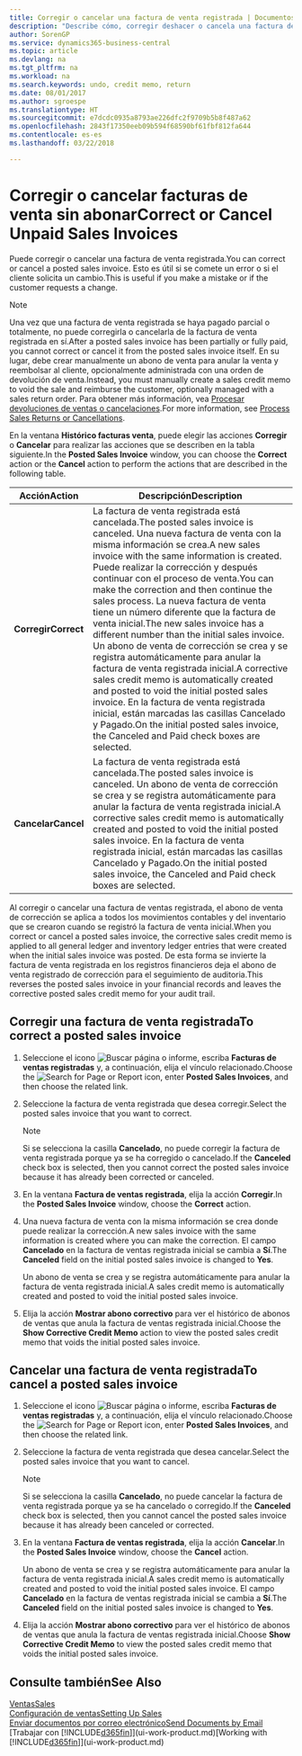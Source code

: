 ```yaml
---
title: Corregir o cancelar una factura de venta registrada | Documentos de Microsoft
description: "Describe cómo, corregir deshacer o cancela una factura de venta registrada y aplicar un abono de venta."
author: SorenGP
ms.service: dynamics365-business-central
ms.topic: article
ms.devlang: na
ms.tgt_pltfrm: na
ms.workload: na
ms.search.keywords: undo, credit memo, return
ms.date: 08/01/2017
ms.author: sgroespe
ms.translationtype: HT
ms.sourcegitcommit: e7dcdc0935a8793ae226dfc2f9709b5b8f487a62
ms.openlocfilehash: 2843f17350eeb09b594f68590bf61fbf812fa644
ms.contentlocale: es-es
ms.lasthandoff: 03/22/2018

---
```

# <a name="correct-or-cancel-unpaid-sales-invoices"></a><span data-ttu-id="a8f66-103">Corregir o cancelar facturas de venta sin abonar</span><span class="sxs-lookup"><span data-stu-id="a8f66-103">Correct or Cancel Unpaid Sales Invoices</span></span>
<span data-ttu-id="a8f66-104">Puede corregir o cancelar una factura de venta registrada.</span><span class="sxs-lookup"><span data-stu-id="a8f66-104">You can correct or cancel a posted sales invoice.</span></span> <span data-ttu-id="a8f66-105">Esto es útil si se comete un error o si el cliente solicita un cambio.</span><span class="sxs-lookup"><span data-stu-id="a8f66-105">This is useful if you make a mistake or if the customer requests a change.</span></span>

> [!NOTE]  
>   <span data-ttu-id="a8f66-106">Una vez que una factura de venta registrada se haya pagado parcial o totalmente, no puede corregirla o cancelarla de la factura de venta registrada en sí.</span><span class="sxs-lookup"><span data-stu-id="a8f66-106">After a posted sales invoice has been partially or fully paid, you cannot correct or cancel it from the posted sales invoice itself.</span></span> <span data-ttu-id="a8f66-107">En su lugar, debe crear manualmente un abono de venta para anular la venta y reembolsar al cliente, opcionalmente administrada con una orden de devolución de venta.</span><span class="sxs-lookup"><span data-stu-id="a8f66-107">Instead, you must manually create a sales credit memo to void the sale and reimburse the customer, optionally managed with a sales return order.</span></span> <span data-ttu-id="a8f66-108">Para obtener más información, vea [Procesar devoluciones de ventas o cancelaciones](sales-how-process-sales-returns-cancellations.md).</span><span class="sxs-lookup"><span data-stu-id="a8f66-108">For more information, see [Process Sales Returns or Cancellations](sales-how-process-sales-returns-cancellations.md).</span></span>

<span data-ttu-id="a8f66-109">En la ventana **Histórico facturas venta**, puede elegir las acciones **Corregir** o **Cancelar** para realizar las acciones que se describen en la tabla siguiente.</span><span class="sxs-lookup"><span data-stu-id="a8f66-109">In the **Posted Sales Invoice** window, you can choose the **Correct** action or the **Cancel** action to perform the actions that are described in the following table.</span></span>

| <span data-ttu-id="a8f66-110">Acción</span><span class="sxs-lookup"><span data-stu-id="a8f66-110">Action</span></span> | <span data-ttu-id="a8f66-111">Descripción</span><span class="sxs-lookup"><span data-stu-id="a8f66-111">Description</span></span> |
| --- | --- |
| <span data-ttu-id="a8f66-112">**Corregir**</span><span class="sxs-lookup"><span data-stu-id="a8f66-112">**Correct**</span></span> |<span data-ttu-id="a8f66-113">La factura de venta registrada está cancelada.</span><span class="sxs-lookup"><span data-stu-id="a8f66-113">The posted sales invoice is canceled.</span></span> <span data-ttu-id="a8f66-114">Una nueva factura de venta con la misma información se crea.</span><span class="sxs-lookup"><span data-stu-id="a8f66-114">A new sales invoice with the same information is created.</span></span> <span data-ttu-id="a8f66-115">Puede realizar la corrección y después continuar con el proceso de venta.</span><span class="sxs-lookup"><span data-stu-id="a8f66-115">You can make the correction and then continue the sales process.</span></span> <span data-ttu-id="a8f66-116">La nueva factura de venta tiene un número diferente que la factura de venta inicial.</span><span class="sxs-lookup"><span data-stu-id="a8f66-116">The new sales invoice has a different number than the initial sales invoice.</span></span> <span data-ttu-id="a8f66-117">Un abono de venta de corrección se crea y se registra automáticamente para anular la factura de venta registrada inicial.</span><span class="sxs-lookup"><span data-stu-id="a8f66-117">A corrective sales credit memo is automatically created and posted to void the initial posted sales invoice.</span></span> <span data-ttu-id="a8f66-118">En la factura de venta registrada inicial, están marcadas las casillas Cancelado y Pagado.</span><span class="sxs-lookup"><span data-stu-id="a8f66-118">On the initial posted sales invoice, the Canceled and Paid check boxes are selected.</span></span> |
| <span data-ttu-id="a8f66-119">**Cancelar**</span><span class="sxs-lookup"><span data-stu-id="a8f66-119">**Cancel**</span></span> |<span data-ttu-id="a8f66-120">La factura de venta registrada está cancelada.</span><span class="sxs-lookup"><span data-stu-id="a8f66-120">The posted sales invoice is canceled.</span></span> <span data-ttu-id="a8f66-121">Un abono de venta de corrección se crea y se registra automáticamente para anular la factura de venta registrada inicial.</span><span class="sxs-lookup"><span data-stu-id="a8f66-121">A corrective sales credit memo is automatically created and posted to void the initial posted sales invoice.</span></span> <span data-ttu-id="a8f66-122">En la factura de venta registrada inicial, están marcadas las casillas Cancelado y Pagado.</span><span class="sxs-lookup"><span data-stu-id="a8f66-122">On the initial posted sales invoice, the Canceled and Paid check boxes are selected.</span></span> |

<span data-ttu-id="a8f66-123">Al corregir o cancelar una factura de ventas registrada, el abono de venta de corrección se aplica a todos los movimientos contables y del inventario que se crearon cuando se registró la factura de venta inicial.</span><span class="sxs-lookup"><span data-stu-id="a8f66-123">When you correct or cancel a posted sales invoice, the corrective sales credit memo is applied to all general ledger and inventory ledger entries that were created when the initial sales invoice was posted.</span></span> <span data-ttu-id="a8f66-124">De esta forma se invierte la factura de venta registrada en los registros financieros deja el abono de venta registrado de corrección para el seguimiento de auditoria.</span><span class="sxs-lookup"><span data-stu-id="a8f66-124">This reverses the posted sales invoice in your financial records and leaves the corrective posted sales credit memo for your audit trail.</span></span>

## <a name="to-correct-a-posted-sales-invoice"></a><span data-ttu-id="a8f66-125">Corregir una factura de venta registrada</span><span class="sxs-lookup"><span data-stu-id="a8f66-125">To correct a posted sales invoice</span></span>
1. <span data-ttu-id="a8f66-126">Seleccione el icono ![Buscar página o informe](media/ui-search/search_small.png "icono Buscar página o informe"), escriba **Facturas de ventas registradas** y, a continuación, elija el vínculo relacionado.</span><span class="sxs-lookup"><span data-stu-id="a8f66-126">Choose the ![Search for Page or Report](media/ui-search/search_small.png "Search for Page or Report icon") icon, enter **Posted Sales Invoices**, and then choose the related link.</span></span>  
2. <span data-ttu-id="a8f66-127">Seleccione la factura de venta registrada que desea corregir.</span><span class="sxs-lookup"><span data-stu-id="a8f66-127">Select the posted sales invoice that you want to correct.</span></span>

    > [!NOTE]  
    >   <span data-ttu-id="a8f66-128">Si se selecciona la casilla **Cancelado**, no puede corregir la factura de venta registrada porque ya se ha corregido o cancelado.</span><span class="sxs-lookup"><span data-stu-id="a8f66-128">If the **Canceled** check box is selected, then you cannot correct the posted sales invoice because it has already been corrected or canceled.</span></span>
3. <span data-ttu-id="a8f66-129">En la ventana **Factura de ventas registrada**, elija la acción **Corregir**.</span><span class="sxs-lookup"><span data-stu-id="a8f66-129">In the **Posted Sales Invoice** window, choose the **Correct** action.</span></span>  
4. <span data-ttu-id="a8f66-130">Una nueva factura de venta con la misma información se crea donde puede realizar la corrección.</span><span class="sxs-lookup"><span data-stu-id="a8f66-130">A new sales invoice with the same information is created where you can make the correction.</span></span> <span data-ttu-id="a8f66-131">El campo **Cancelado** en la factura de ventas registrada inicial se cambia a **Sí**.</span><span class="sxs-lookup"><span data-stu-id="a8f66-131">The **Canceled** field on the initial posted sales invoice is changed to **Yes**.</span></span>

    <span data-ttu-id="a8f66-132">Un abono de venta se crea y se registra automáticamente para anular la factura de venta registrada inicial.</span><span class="sxs-lookup"><span data-stu-id="a8f66-132">A sales credit memo is automatically created and posted to void the initial posted sales invoice.</span></span>
5. <span data-ttu-id="a8f66-133">Elija la acción **Mostrar abono correctivo** para ver el histórico de abonos de ventas que anula la factura de ventas registrada inicial.</span><span class="sxs-lookup"><span data-stu-id="a8f66-133">Choose the **Show Corrective Credit Memo** action to view the posted sales credit memo that voids the initial posted sales invoice.</span></span>

## <a name="to-cancel-a-posted-sales-invoice"></a><span data-ttu-id="a8f66-134">Cancelar una factura de venta registrada</span><span class="sxs-lookup"><span data-stu-id="a8f66-134">To cancel a posted sales invoice</span></span>
1. <span data-ttu-id="a8f66-135">Seleccione el icono ![Buscar página o informe](media/ui-search/search_small.png "icono Buscar página o informe"), escriba **Facturas de ventas registradas** y, a continuación, elija el vínculo relacionado.</span><span class="sxs-lookup"><span data-stu-id="a8f66-135">Choose the ![Search for Page or Report](media/ui-search/search_small.png "Search for Page or Report icon") icon, enter **Posted Sales Invoices**, and then choose the related link.</span></span>  
2. <span data-ttu-id="a8f66-136">Seleccione la factura de venta registrada que desea cancelar.</span><span class="sxs-lookup"><span data-stu-id="a8f66-136">Select the posted sales invoice that you want to cancel.</span></span>

    > [!NOTE]  
    >   <span data-ttu-id="a8f66-137">Si se selecciona la casilla **Cancelado**, no puede cancelar la factura de venta registrada porque ya se ha cancelado o corregido.</span><span class="sxs-lookup"><span data-stu-id="a8f66-137">If the **Canceled** check box is selected, then you cannot cancel the posted sales invoice because it has already been canceled or corrected.</span></span>
3. <span data-ttu-id="a8f66-138">En la ventana **Factura de ventas registrada**, elija la acción **Cancelar**.</span><span class="sxs-lookup"><span data-stu-id="a8f66-138">In the **Posted Sales Invoice** window, choose the **Cancel** action.</span></span>

    <span data-ttu-id="a8f66-139">Un abono de venta se crea y se registra automáticamente para anular la factura de venta registrada inicial.</span><span class="sxs-lookup"><span data-stu-id="a8f66-139">A sales credit memo is automatically created and posted to void the initial posted sales invoice.</span></span> <span data-ttu-id="a8f66-140">El campo **Cancelado** en la factura de ventas registrada inicial se cambia a **Sí**.</span><span class="sxs-lookup"><span data-stu-id="a8f66-140">The **Canceled** field on the initial posted sales invoice is changed to **Yes**.</span></span>
4. <span data-ttu-id="a8f66-141">Elija la acción **Mostrar abono correctivo** para ver el histórico de abonos de ventas que anula la factura de ventas registrada inicial.</span><span class="sxs-lookup"><span data-stu-id="a8f66-141">Choose **Show Corrective Credit Memo** to view the posted sales credit memo that voids the initial posted sales invoice.</span></span>

## <a name="see-also"></a><span data-ttu-id="a8f66-142">Consulte también</span><span class="sxs-lookup"><span data-stu-id="a8f66-142">See Also</span></span>
[<span data-ttu-id="a8f66-143">Ventas</span><span class="sxs-lookup"><span data-stu-id="a8f66-143">Sales</span></span>](sales-manage-sales.md)  
[<span data-ttu-id="a8f66-144">Configuración de ventas</span><span class="sxs-lookup"><span data-stu-id="a8f66-144">Setting Up Sales</span></span>](sales-setup-sales.md)  
[<span data-ttu-id="a8f66-145">Enviar documentos por correo electrónico</span><span class="sxs-lookup"><span data-stu-id="a8f66-145">Send Documents by Email</span></span>](ui-how-send-documents-email.md)  
<span data-ttu-id="a8f66-146">[Trabajar con [!INCLUDE[d365fin](includes/d365fin_md.md)]](ui-work-product.md)</span><span class="sxs-lookup"><span data-stu-id="a8f66-146">[Working with [!INCLUDE[d365fin](includes/d365fin_md.md)]](ui-work-product.md)</span></span>

